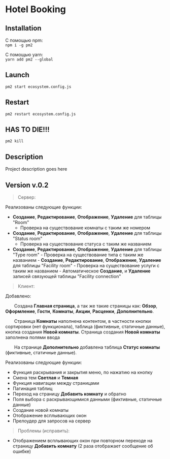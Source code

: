 # Hotel Booking

## Installation

С помощью npm:<br/>
<code>npm i -g pm2</code>

С помощью yarn:<br/>
<code>yarn add pm2 --global</code>

## Launch

<code>pm2 start ecosystem.config.js</code>

## Restart

<code>pm2 restart ecosystem.config.js</code>

## HAS TO DIE!!!

<code>pm2 kill</code>

## Description

Project description goes here

## Version v.0.2

> Сервер:

Реализованы следующие функции:

- **Создание**, **Редактирование**, **Отображение**, **Удаление** для таблицы "Room"
  - Проверка на существование комнаты с таким же номером
- **Создание**, **Редактирование**, **Отображение**, **Удаление** для таблицы "Status room"
  - Проверка на существование статуса с таким же названием
- **Создание**, **Редактирование**, **Отображение**, **Удаление** для таблицы "Type room" - Проверка на существование типа с таким же названием - **Создание**, **Редактирование**, **Отображение**, **Удаление** для таблицы "Facility room" - Проверка на существование услуги с таким же названием - Автоматическое **Создание**, и **Удаление** записей связующей таблицы "Facility connection"

> Клиент:

Добавлено:

&emsp;&emsp;Создана **Главная страница**, а так же такие страницы как: **Обзор**, **Оформление**, **Гости**, **Комнаты**, **Акции**, **Расценки**, **Дополнительно**.

&emsp;&emsp;Страница **Комнаты** наполнена контентом, в частности кнопки сортировки (нет функционала), таблица (фиктивные, статичные данные), кнопка создания **Новой комнаты**.
Страница создания **Новой комнаты** заполнена полями ввода

&emsp;&emsp;На странице **Дополнительно** добавлена таблица **Статус комнаты** (фиктивные, статичные данные).

Реализованы следующие функции:

- Функция раскрывания и закрытия меню, по нажатию на кнопку
- Смена тем **Светлая** и **Темная**
- Функция навигации между страницами
- Пагинация таблиц
- Переход на страницу **Добавить комнату** и обратно
- Поля выбора с раскрывающимися данными (фиктивные, статичные данные)
- Создание новой комнаты
- Отображение всплывающих окон
- Прелоудер для запросов на сервер

> Проблемы (исправить):

- Отображением всплывающих окон при повторном переходе на страницу **Добавить комнату** (2 раза отображает сообщение об ошибке)
